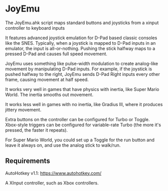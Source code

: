 # JoyEmu

The JoyEmu.ahk script maps standard buttons and joysticks from a xinput controller
to keyboard inputs

It features advanced joystick emulation for D-Pad based classic consoles like the SNES.
Typically, when a joystick is mapped to D-Pad inputs in an emulator,
the input is all-or-nothing. Pushing the stick halfway maps to a pressed D-Pad
and causes full speed movement.

JoyEmu uses something like pulse-width modulation to create analog-like movement
by manipulating D-Pad inputs. For example, if the joystick is pushed halfway to the right,
JoyEmu sends D-Pad Right inputs every other frame, causing movement at half speed.

It works very well in games that have physics with inertia, like Super Mario World.
The inertia smooths out movement.

It works less well in games with no inertia, like Gradius III, where it produces
jittery movement.

Extra buttons on the controller can be configured for Turbo or Toggle.
Xbox-style triggers can be configured for variable-rate Turbo
(the more it's pressed, the faster it repeats).

For Super Mario World, you could set up a Toggle for the run button and leave it
always on, and use the analog stick to walk/run.

## Requirements

AutoHotkey v1.1: https://www.autohotkey.com/

A XInput controller, such as Xbox controllers.